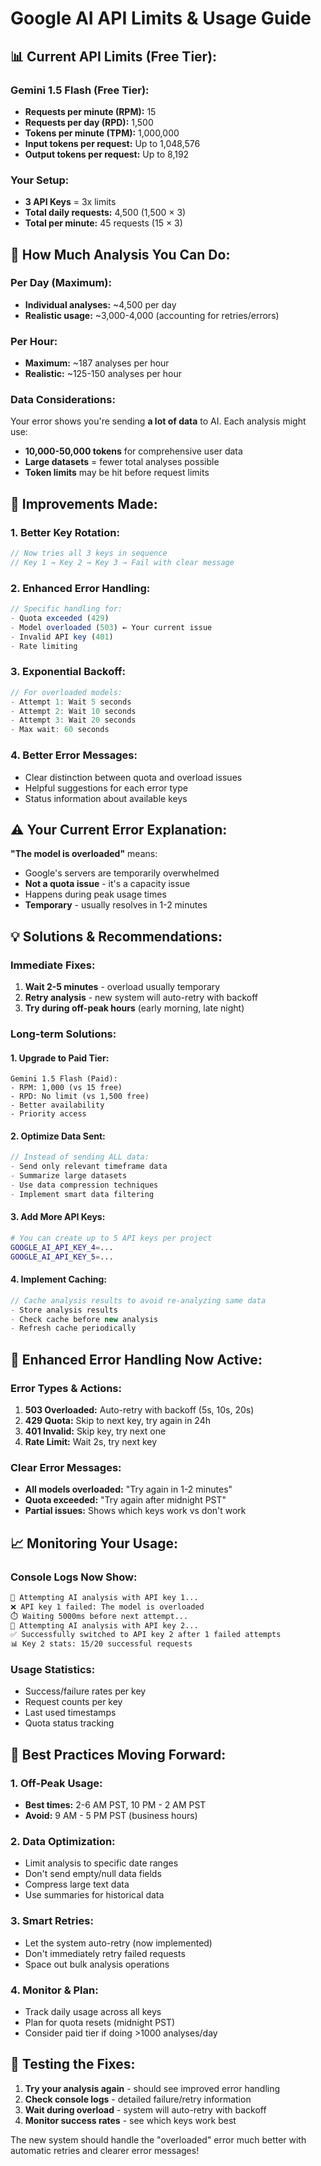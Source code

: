 # Google AI API Limits & Usage Guide

## 📊 **Current API Limits (Free Tier):**

### **Gemini 1.5 Flash (Free Tier):**
- **Requests per minute (RPM):** 15
- **Requests per day (RPD):** 1,500
- **Tokens per minute (TPM):** 1,000,000
- **Input tokens per request:** Up to 1,048,576
- **Output tokens per request:** Up to 8,192

### **Your Setup:**
- **3 API Keys** = 3x limits
- **Total daily requests:** 4,500 (1,500 × 3)
- **Total per minute:** 45 requests (15 × 3)

## 🎯 **How Much Analysis You Can Do:**

### **Per Day (Maximum):**
- **Individual analyses:** ~4,500 per day
- **Realistic usage:** ~3,000-4,000 (accounting for retries/errors)

### **Per Hour:**
- **Maximum:** ~187 analyses per hour
- **Realistic:** ~125-150 analyses per hour

### **Data Considerations:**
Your error shows you're sending **a lot of data** to AI. Each analysis might use:
- **10,000-50,000 tokens** for comprehensive user data
- **Large datasets** = fewer total analyses possible
- **Token limits** may be hit before request limits

## 🔧 **Improvements Made:**

### **1. Better Key Rotation:**
```javascript
// Now tries all 3 keys in sequence
// Key 1 → Key 2 → Key 3 → Fail with clear message
```

### **2. Enhanced Error Handling:**
```javascript
// Specific handling for:
- Quota exceeded (429)
- Model overloaded (503) ← Your current issue
- Invalid API key (401)
- Rate limiting
```

### **3. Exponential Backoff:**
```javascript
// For overloaded models:
- Attempt 1: Wait 5 seconds
- Attempt 2: Wait 10 seconds  
- Attempt 3: Wait 20 seconds
- Max wait: 60 seconds
```

### **4. Better Error Messages:**
- Clear distinction between quota and overload issues
- Helpful suggestions for each error type
- Status information about available keys

## ⚠️ **Your Current Error Explanation:**

**"The model is overloaded"** means:
- Google's servers are temporarily overwhelmed
- **Not a quota issue** - it's a capacity issue
- Happens during peak usage times
- **Temporary** - usually resolves in 1-2 minutes

## 💡 **Solutions & Recommendations:**

### **Immediate Fixes:**
1. **Wait 2-5 minutes** - overload usually temporary
2. **Retry analysis** - new system will auto-retry with backoff
3. **Try during off-peak hours** (early morning, late night)

### **Long-term Solutions:**

#### **1. Upgrade to Paid Tier:**
```
Gemini 1.5 Flash (Paid):
- RPM: 1,000 (vs 15 free)
- RPD: No limit (vs 1,500 free)
- Better availability
- Priority access
```

#### **2. Optimize Data Sent:**
```javascript
// Instead of sending ALL data:
- Send only relevant timeframe data
- Summarize large datasets
- Use data compression techniques
- Implement smart data filtering
```

#### **3. Add More API Keys:**
```bash
# You can create up to 5 API keys per project
GOOGLE_AI_API_KEY_4=...
GOOGLE_AI_API_KEY_5=...
```

#### **4. Implement Caching:**
```javascript
// Cache analysis results to avoid re-analyzing same data
- Store analysis results
- Check cache before new analysis
- Refresh cache periodically
```

## 🚀 **Enhanced Error Handling Now Active:**

### **Error Types & Actions:**
1. **503 Overloaded:** Auto-retry with backoff (5s, 10s, 20s)
2. **429 Quota:** Skip to next key, try again in 24h
3. **401 Invalid:** Skip key, try next one
4. **Rate Limit:** Wait 2s, try next key

### **Clear Error Messages:**
- **All models overloaded:** "Try again in 1-2 minutes"
- **Quota exceeded:** "Try again after midnight PST"
- **Partial issues:** Shows which keys work vs don't work

## 📈 **Monitoring Your Usage:**

### **Console Logs Now Show:**
```bash
🔄 Attempting AI analysis with API key 1...
❌ API key 1 failed: The model is overloaded
⏱️ Waiting 5000ms before next attempt...
🔄 Attempting AI analysis with API key 2...
✅ Successfully switched to API key 2 after 1 failed attempts
📊 Key 2 stats: 15/20 successful requests
```

### **Usage Statistics:**
- Success/failure rates per key
- Request counts per key
- Last used timestamps
- Quota status tracking

## 🎯 **Best Practices Moving Forward:**

### **1. Off-Peak Usage:**
- **Best times:** 2-6 AM PST, 10 PM - 2 AM PST
- **Avoid:** 9 AM - 5 PM PST (business hours)

### **2. Data Optimization:**
- Limit analysis to specific date ranges
- Don't send empty/null data fields
- Compress large text data
- Use summaries for historical data

### **3. Smart Retries:**
- Let the system auto-retry (now implemented)
- Don't immediately retry failed requests
- Space out bulk analysis operations

### **4. Monitor & Plan:**
- Track daily usage across all keys
- Plan for quota resets (midnight PST)
- Consider paid tier if doing >1000 analyses/day

## 🔧 **Testing the Fixes:**

1. **Try your analysis again** - should see improved error handling
2. **Check console logs** - detailed failure/retry information
3. **Wait during overload** - system will auto-retry with backoff
4. **Monitor success rates** - see which keys work best

The new system should handle the "overloaded" error much better with automatic retries and clearer error messages!
